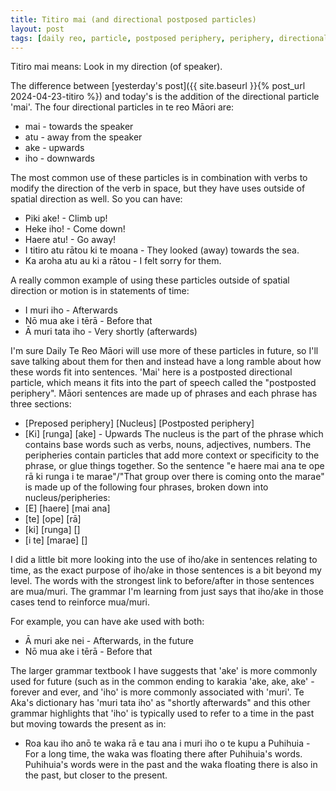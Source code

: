 ```yaml
---
title: Titiro mai (and directional postposed particles)
layout: post
tags: [daily reo, particle, postposed periphery, periphery, directional particle]
---
```


Titiro mai means: Look in my direction (of speaker).

The difference between [yesterday's post]({{ site.baseurl }}{% post_url 2024-04-23-titiro %}) and today's is the addition of the directional particle 'mai'. The four directional particles in te reo Māori are:
- mai - towards the speaker
- atu - away from the speaker
- ake - upwards
- iho - downwards

The most common use of these particles is in combination with verbs to modify the direction of the verb in space, but they have uses outside of spatial direction as well. So you can have:
- Piki ake! - Climb up!
- Heke iho! - Come down!
- Haere atu! - Go away!
- I titiro atu rātou ki te moana - They looked (away) towards the sea.
- Ka aroha atu au ki a rātou - I felt sorry for them.

A really common example of using these particles outside of spatial direction or motion is in statements of time:
- I muri iho - Afterwards
- Nō mua ake i tērā - Before that
- Ā muri tata iho - Very shortly (afterwards)

I'm sure Daily Te Reo Māori will use more of these particles in future, so I'll save talking about them for then and instead have a long ramble about how these words fit into sentences.
'Mai' here is a postposted directional particle, which means it fits into the part of speech called the "postposted periphery". Māori sentences are made up of phrases and each phrase has three sections:
- [Preposed periphery] [Nucleus] [Postposted periphery]
- [Ki] [runga] [ake] - Upwards
The nucleus is the part of the phrase which contains base words such as verbs, nouns, adjectives, numbers. The peripheries contain particles that add more context or specificity to the phrase, or glue things together.
So the sentence "e haere mai ana te ope rā ki runga i te marae"/"That group over there is coming onto the marae" is made up of the following four phrases, broken down into nucleus/peripheries:
- [E] [haere] [mai ana]
- [te] [ope] [rā]
- [ki] [runga] []
- [i te] [marae] []

I did a little bit more looking into the use of iho/ake in sentences relating to time, as the exact purpose of iho/ake in those sentences is a bit beyond my level. The words with the strongest link to before/after in those sentences are mua/muri. The grammar I'm learning from just says that iho/ake in those cases tend to reinforce mua/muri.

For example, you can have ake used with both:
- Ā muri ake nei - Afterwards, in the future
- Nō mua ake i tērā - Before that

The larger grammar textbook I have suggests that 'ake' is more commonly used for future (such as in the common ending to karakia 'ake, ake, ake' - forever and ever, and 'iho' is more commonly associated with 'muri'.  Te Aka's dictionary has 'muri tata iho' as "shortly afterwards" and this other grammar highlights that 'iho' is typically used to refer to a time in the past but moving towards the present as in:
- Roa kau iho anō te waka rā e tau ana i muri iho o te kupu a Puhihuia - For a long time, the waka was floating there after Puhihuia's words.
Puhihuia's words were in the past and the waka floating there is also in the past, but closer to the present.